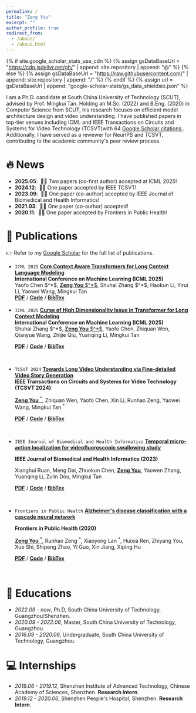 ```yaml
---
permalink: /
title: "Zeng You"
excerpt: ""
author_profile: true
redirect_from: 
  - /about/
  - /about.html
---
```


{% if site.google_scholar_stats_use_cdn %}
{% assign gsDataBaseUrl = "https://cdn.jsdelivr.net/gh/" | append: site.repository | append: "@" %}
{% else %}
{% assign gsDataBaseUrl = "https://raw.githubusercontent.com/" | append: site.repository | append: "/" %}
{% endif %}
{% assign url = gsDataBaseUrl | append: "google-scholar-stats/gs_data_shieldsio.json" %}

<span class='anchor' id='about-me'></span>

I am a Ph.D. candidate at South China University of Technology (SCUT), advised by Prof. Mingkui Tan. Holding an M.Sc. (2022) and B.Eng. (2020) in Computer Science from SCUT, his research focuses on efficient model architecture design and video understanding. I have published papers in top-tier venues including ICML and IEEE Transactions on Circuits and Systems for Video Technology (TCSVT)with 64 <a href='https://scholar.google.com/citations?user=7xCkJ-QAAAAJ'>Google Scholar citations </a>. Additionally, I have served as a reviewer for NeurIPS and TCSVT, contributing to the academic community's peer review process.

# 🔥 News
- **2025.05**: &nbsp;🎉🎉 Two papers (co-first author) accepted at ICML 2025!
- **2024.12**: &nbsp;🎉🎉 One paper accepted by IEEE TCSVT!
- **2023.09**: &nbsp;🎉🎉 One paper (co-author) accepted by IEEE  Journal of Biomedical and Health Informatics!
- **2021.03**: &nbsp;🎉🎉 One paper (co-author)  accepted!
- **2020.11**: &nbsp;🎉🎉 One paper accepted by Frontiers in Public Health!

# 📝 Publications 
👉 Refer to my [Google Scholar](https://scholar.google.com/citations?user=7xCkJ-QAAAAJ) for the full list of publications.

<ul>
<!-- icml cca -->
 <li><code>ICML 2025</code> <a href="https://arxiv.org/pdf/2412.12465"><strong>Core Context Aware Transformers for Long Context Language Modeling</strong></a><br>
 <strong>International Conference on Machine Learning (ICML 2025)</strong><br>
Yaofo Chen $^*$, <u><strong>Zeng You</strong> $^*$</u>, Shuhai Zhang $^*$, Haokun Li, Yirui Li, Yaowei Wang, Mingkui Tan <br>
<a href="https://arxiv.org/pdf/2412.12465"><strong>PDF</strong></a> / <a href=""><strong>Code</strong></a> / <a href="./bibs/cca.txt"><strong>BibTex</strong></a> </li>
<br>
<!-- icml dga -->
<li><code>ICML 2025</code> <a href=""><strong>Curse of High Dimensionality Issue in Transformer for Long Context Modeling</strong></a><br>
<strong>International Conference on Machine Learning (ICML 2025)</strong><br>
Shuhai Zhang $^*$, <u><strong>Zeng You</strong> $^*$</u>, Yaofo Chen, Zhiquan Wen, Qianyue Wang, Zhijie Qiu, Yuanqing Li, Mingkui Tan <br>

<a href=""><strong>PDF</strong></a> / <a href="https://github.com/bolixinyu/DynamicGroupAttention"><strong>Code</strong></a> / <a href="./bibs/dga.txt"><strong>BibTex</strong></a> </li>
<br>

<!-- tcsvt fdvs-->
<li><code>TCSVT 2024</code> <a href="https://ieeexplore.ieee.org/abstract/document/10789221/"><strong>Towards Long Video Understanding via Fine-detailed Video Story Generation</strong></a> <br>
<strong>IEEE Transactions on Circuits and Systems for Video Technology (TCSVT 2024)</strong><br>

<u><strong>Zeng You</strong> $^*$</u>, Zhiquan Wen, Yaofo Chen, Xin Li, Runhao Zeng, Yaowei Wang, Mingkui Tan $^*$ <br>

<a href="https://arxiv.org/pdf/2412.06182"><strong>PDF</strong></a> / <a href="https://github.com/bolixinyu/FDVS"><strong>Code</strong></a> / <a href="./bibs/fdvs.txt"><strong>BibTex</strong></a> </li>
<br>

<!-- medical -->
<li><code>IEEE Journal of Biomedical and Health Informatics</code> <a href="https://ieeexplore.ieee.org/abstract/document/10244004/"><strong>Temporal micro-action localization for videofluoroscopic swallowing study</strong></a> <br>

<strong> IEEE Journal of Biomedical and Health Informatics (2023)</strong> <br>

Xianghui Ruan, Meng Dai, Zhuokun Chen, <u><strong>Zeng You</strong></u>, Yaowen Zhang, Yuanqing Li, Zulin Dou, Mingkui Tan <br>

<a href="https://ieeexplore.ieee.org/abstract/document/10244004/"><strong>PDF</strong></a> / <a href=""><strong>Code</strong></a> / <a href="./bibs/videoswallow.txt"><strong>BibTex</strong></a> </li><br>

<!-- frontiers -->
<li><code>Frontiers in Public Health</code> <a href="https://www.frontiersin.org/articles/10.3389/fpubh.2020.584387/full"><strong>Alzheimer's disease classification with a cascade neural network</strong></a><br>

<strong>Frontiers in Public Health (2020)</strong><br>

<u><strong>Zeng You</strong> $^*$</u>, Runhao Zeng $^*$, Xiaoyong Lan $^*$, Huixia Ren, Zhiyang You, Xue Shi, Shipeng Zhao, Yi Guo, Xin Jiang, Xiping Hu <br>

<a href="https://www.frontiersin.org/journals/public-health/articles/10.3389/fpubh.2020.584387/pdf"><strong>PDF</strong></a> / <a href=""><strong>Code</strong></a> / <a href="./bibs/cascade.txt"><strong>BibTex</strong></a> </li><br>
</ul>

# 📖 Educations
- *2022.09 - now*, Ph.D, South China University of Technology, Guangzhou/Shenzhen. 
- *2020.09 - 2022.06*, Master, South China University of Technology, Guangzhou.
- *2016.09 - 2020.06*, Undergraduate, South China University of Technology, Guangzhou.

# 💻 Internships
- *2019.06 - 2019.12*, Shenzhen Institute of Advanced Technology, Chinese Academy of Sciences, Shenzhen.
**Research Intern**.
- *2019.12 - 2020.06*, Shenzhen People's Hospital, Shenzhen.
**Research Intern**.